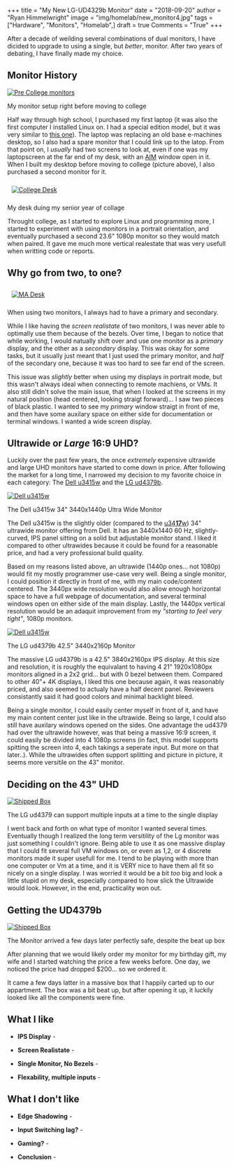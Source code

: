 +++
title  = "My New LG-UD4329b Monitor"
date   = "2018-09-20"
author = "Ryan Himmelwright"
image  = "img/homelab/new_monitor4.jpg"
tags   = ["Hardware", "Monitors", "Homelab",]
draft  = true
Comments = "True"
+++

After a decade of weilding several combinations of dual monitors, I
have dicided to upgrade to using a single, but *better*,
monitor. After two years of debating, I have finally made my choice.

<!--more-->

## Monitor History
<a href="../../img/posts/new-lgud4379b-monitor/pre-college-monitors.jpg"><img alt="Pre College monitors" src="../../img/posts/new-lgud4379b-monitor/pre-college-monitors.jpg" style="max-width: 100%;"/></a>
<div class="caption">My monitor setup right before moving to college</div>

Half way through high school, I purchased my first laptop (it was also
the first computer I installed Linux on. I had a special edition
model, but it was very similar to [this
one](https://www.cnet.com/products/hp-pavilion-dv6000/specs/)). The
laptop was replacing an old base e-machines desktop, so I also had a
spare monitor that I could link up to the latop. From that point on, I
*usually* had two screens to look at, even if one was my laptopscreen
at the far end of my desk, with an
[AIM](https://en.wikipedia.org/wiki/AIM_(software)) window open in
it. When I built my desktop before moving to college (picture above), I
also purchased a second monitor for it.

<a href="../../img/posts/new-lgud4379b-monitor/college-desk.jpg"><img alt="College Desk" src="../../img/posts/new-lgud4379b-monitor/college-desk.jpg" style="max-width: 100%; padding: 10px;"/></a>
<div class="caption">My desk duing my senior year of collage</div>

Throught college, as I started to explore Linux and programming more,
I started to experiment with using monitors in a portrait orientation,
and eventually purchased a second 23.6" 1080p monitor so they would
match when paired. It gave me much more vertical realestate that was
very usefull when writting code or reports.

## Why go from two, to one?
<a href="../../img/homelab/kadabra1.jpg"><img alt="MA Desk" src="../../img/homelab/kadabra1.jpg" style="max-width: 100%; padding: 10px;"/></a>
<div class="caption">When using two monitors, I always had to have a primary and secondary.</div>

While I like having the *screen realistate* of two monitors, I was
never able to optimally use them because of the bezels. Over time, I
began to notice that while working, I would natually shift over and
use one monitor as a *primary* display, and the other as a *secondary*
display. This was okay for some tasks, but it usually just meant that
I just used the primary monitor, and *half* of the secondary one,
because it was too hard to see far end of the screen. 

This issue was *slightly* better when using my displays in portrait
mode, but this wasn't always ideal when connecting to remote machiens,
or VMs. It also still didn't solve the main issue, that when I looked
at the screens in my natural position (head centered, looking straigt
forward)... I saw two pieces of black plastic. I wanted to see my
*primary* window straigt in front of me, and then have some auxilary
space on either side for documentation or terminal windows. I wanted a
wide screen display.

## Ultrawide or *Large* 16:9 UHD?

Luckily over the past few years, the once *extremely* expensive
ultrawide and large UHD monitors have started to come down in
price. After following the market for a long time, I narrowed my
decision to my favorite choice in each category: The [Dell
u3415w](https://www.dell.com/en-us/shop/dell-ultrasharp-34-curved-ultrawide-monitor-u3415w/apd/210-adtr/monitors-monitor-accessories)
and the [LG ud4379b](https://www.lg.com/us/monitors/lg-43UD79-B-4k-uhd-led-monitor).

<a href="../../img/posts/new-lgud4379b-monitor/dellu3415w.jpg"><img alt="Dell u3415w" src="../../img/posts/new-lgud4379b-monitor/dellu3415w.jpg" style="max-width: 100%;"/></a>
<div class="caption">The Dell u3415w 34" 3440x1440p Ultra Wide Monitor </div>

The Dell u3415w is the slightly older (compared to the
[u34**17**w](https://www.dell.com/ed/business/p/dell-u3417w-monitor/pd))
34" ultrawide monitor offering from Dell. It has an 3440x1440 60 Hz,
slightly-curved, IPS panel sitting on a solid but adjustable monitor
stand. I liked it compared to other ultrawides because it could be
found for a reasonable price, and had a very professional build
quality.

Based on my reasons listed above, an ultrawide (1440p ones... not
1080p) would fit my mostly programmer use-case very well. Being a
single monitor, I could position it directly in front of me, with my
main code/content centered. The 3440px wide resolution would also
allow enough horizontal space to have a full webpage of documentation,
and several terminal windows open on either side of the main
display. Lastly, the 1440px vertical resolution would be an adaquit
improvement from my *"starting to feel very tight"*, 1080p monitors.

<a href="../../img/posts/new-lgud4379b-monitor/ud4379b.jpg"><img alt="Dell u3415w" src="../../img/posts/new-lgud4379b-monitor/ud4379b.jpg" style="max-width: 100%;"/></a>
<div class="caption">The LG ud4379b 42.5" 3440x2160p Monitor</div>

The massive LG ud4379b is a 42.5" 3840x2160px IPS display. At this
size and resolution, it is roughly the equivalant to having 4 21"
1920x1080px monitors aligned in a 2x2 grid... but with 0 bezel between
them. Compared to other 40"+ 4K displays, I liked this one because
again, it was reasonably priced, and also seemed to actualy have a
half decent panel. Reviewers consistantly said it had good colors and
minimal backlight bleed.

Being a single monitor, I could easily center myself in front of it,
and have my main content center just like in the ultrawide. Being so
large, I could also still have auxilary windows opened on the
sides. One advantage the ud4379 had over the ultrawide however, was
that being a massive 16:9 screen, it could easily be divided into 4
1080p screens (in fact, this model supports spitting the screen into
4, each takings a seperate input. But more on that later..). While the
ultrawides often support splitting and picture in picture, it seems
more versitile on the 43" monitor.

## Deciding on the 43" UHD

<a href="../../img/posts/new-lgud4379b-monitor/multi-input.jpg"><img alt="Shipped Box" src="../../img/posts/new-lgud4379b-monitor/multi-input.jpg" style="max-width: 100%;"/></a>
<div class="caption">The LG ud4379 can support multiple inputs at a time to the single display</div>

I went back and forth on what type of monitor I wanted several
times. Eventually though I realized the long term versitility of the
Lg monitor was just something I couldn't ignore. Being able to use it
as one massive display that I could fit several full VM windows on, or
even as 1,2, or 4 discrete monitors made it super usefull for me. I
tend to be playing with more than one computer or Vm at a time, and it
is VERY nice to have them all fit so nicely on a single display. I was
worried it would be a bit *too* big and look a little stupid on my
desk, especially compared to how slick the Ultrawide would
look. However, in the end, practicality won out.

## Getting the UD4379b

<a href="../../img/posts/new-lgud4379b-monitor/box.jpg"><img alt="Shipped Box" src="../../img/posts/new-lgud4379b-monitor/box.jpg" style="max-width: 100%;"/></a>
<div class="caption">The Monitor arrived a few days later perfectly safe, despite the beat up box</div>

After planning that we would likely order my monitor for my birthday
gift, my wife and I started watching the price a few weeks before. One
day, we noticed the price had dropped $200... so we ordered it.

It came a few days latter in a massive box that I happily carted up to
our appartment. The box was a bit beat up, but after opening it up, it
luckily looked like all the components were fine.

## What I like

- **IPS Display** -

- **Screen Realistate** -

- **Single Monitor, No Bezels** -

- **Flexability, multiple inputs** -



## What I don't like

- **Edge Shadowing** -

- **Input Switching lag?** -

- **Gaming?** -

- **Conclusion** -

